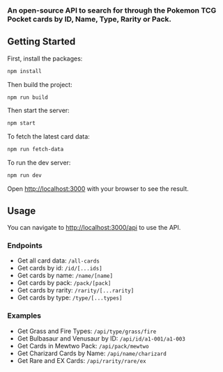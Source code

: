 ### An open-source API to search for through the Pokemon TCG Pocket cards by ID, Name, Type, Rarity or Pack.

## Getting Started

First, install the packages:

```bash
npm install
```

Then build the project:

```bash
npm run build
```

Then start the server:

```bash
npm start
```

To fetch the latest card data:
```bash
npm run fetch-data
```

To run the dev server:

```bash
npm run dev
```

Open [http://localhost:3000](http://localhost:3000) with your browser to see the result.

## Usage
You can navigate to [http://localhost:3000/api](http://localhost:3000/api) to use the API.
### Endpoints
* Get all card data: `/all-cards`
* Get cards by id: `/id/[...ids]`
* Get cards by name: `/name/[name]`
* Get cards by pack: `/pack/[pack]`
* Get cards by rarity: `/rarity/[...rarity]`
* Get cards by type: `/type/[...types]`
### Examples
* Get Grass and Fire Types: `/api/type/grass/fire`
* Get Bulbasaur and Venusaur by ID: `/api/id/a1-001/a1-003`
* Get Cards in Mewtwo Pack: `/api/pack/mewtwo`
* Get Charizard Cards by Name: `/api/name/charizard`
* Get Rare and EX Cards: `/api/rarity/rare/ex`
